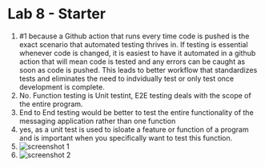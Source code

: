 # Lab 8 - Starter
1. #1 because a Github action that runs every time code is pushed is the exact scenario that automated testing thrives in. If testing is essential whenever code is changed, it is easiest to have it automated in a github action that will mean code is tested and any errors can be caught as soon as code is pushed. This leads to better workflow that standardizes tests and eliminates the need to indvidually test or only test once development is complete.
2. No. Function testing is Unit testint, E2E testing deals with the scope of the entire program.
3. End to End testing would be better to test the entire functionality of the messaging application rather than one function
4. yes, as a unit test is used to isloate a feature or function of a program and is important when you specifically want to test this function.
5. ![screenshot 1](https://i.gyazo.com/f88abb13176565b0ecd6a77c78a301e0.png)
6. ![screenshot 2](https://i.gyazo.com/9e45563c95644ffe4d9a36559b44f9cf.png)